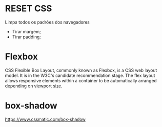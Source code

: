 # RESET CSS

Limpa todos os padrões dos navegadores

- Tirar margem;
- Tirar padding;

# Flexbox

CSS Flexible Box Layout, commonly known as Flexbox, is a CSS web layout model. It is in the W3C's candidate recommendation stage. The flex layout allows responsive elements within a container to be automatically arranged depending on viewport size.

# box-shadow

https://www.cssmatic.com/box-shadow
